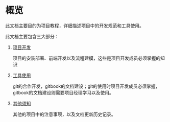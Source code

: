 # 概览

此文档主要目的为项目教程，详细描述项目中的开发规范和工具使用。

此文档主要包含三大部分：

1. [项目开发](webfile/)

   项目的安装部署、前端开发以及流程建模，这些是项目开发成员必须掌握的知识

2. [工具使用](gitfile/)

   git的合作开发，gitbook的文档建设；git的使用时项目开发成员必须掌握，gitbook的文档建设则需要项目经理学习以及使用。

3. [其他须知](payAttention/)

   其他的项目中的注意事项，以及文档更新历史记录。

